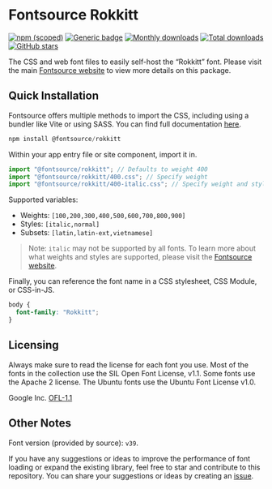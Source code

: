 # Fontsource Rokkitt

[![npm (scoped)](https://img.shields.io/npm/v/@fontsource/rokkitt?color=brightgreen)](https://www.npmjs.com/package/@fontsource/rokkitt) [![Generic badge](https://img.shields.io/badge/fontsource-passing-brightgreen)](https://github.com/fontsource/fontsource) [![Monthly downloads](https://badgen.net/npm/dm/@fontsource/rokkitt)](https://github.com/fontsource/fontsource) [![Total downloads](https://badgen.net/npm/dt/@fontsource/rokkitt)](https://github.com/fontsource/fontsource) [![GitHub stars](https://img.shields.io/github/stars/fontsource/fontsource.svg?style=social&label=Star)](https://github.com/fontsource/fontsource/stargazers)

The CSS and web font files to easily self-host the “Rokkitt” font. Please visit the main [Fontsource website](https://fontsource.org/fonts/rokkitt) to view more details on this package.

## Quick Installation

Fontsource offers multiple methods to import the CSS, including using a bundler like Vite or using SASS. You can find full documentation [here](https://fontsource.org/docs/getting-started/introduction).

```javascript
npm install @fontsource/rokkitt
```

Within your app entry file or site component, import it in.

```javascript
import "@fontsource/rokkitt"; // Defaults to weight 400
import "@fontsource/rokkitt/400.css"; // Specify weight
import "@fontsource/rokkitt/400-italic.css"; // Specify weight and style
```

Supported variables:
- Weights: `[100,200,300,400,500,600,700,800,900]`
- Styles: `[italic,normal]`
- Subsets: `[latin,latin-ext,vietnamese]`

> Note: `italic` may not be supported by all fonts. To learn more about what weights and styles are supported, please visit the [Fontsource website](https://fontsource.org/fonts/rokkitt).

Finally, you can reference the font name in a CSS stylesheet, CSS Module, or CSS-in-JS.

```css
body {
  font-family: "Rokkitt";
}
```

## Licensing
Always make sure to read the license for each font you use. Most of the fonts in the collection use the SIL Open Font License, v1.1. Some fonts use the Apache 2 license. The Ubuntu fonts use the Ubuntu Font License v1.0.

Google Inc.
[OFL-1.1](http://scripts.sil.org/OFL)

## Other Notes
Font version (provided by source): `v39`.

If you have any suggestions or ideas to improve the performance of font loading or expand the existing library, feel free to star and contribute to this repository. You can share your suggestions or ideas by creating an [issue](https://github.com/fontsource/fontsource/issues).